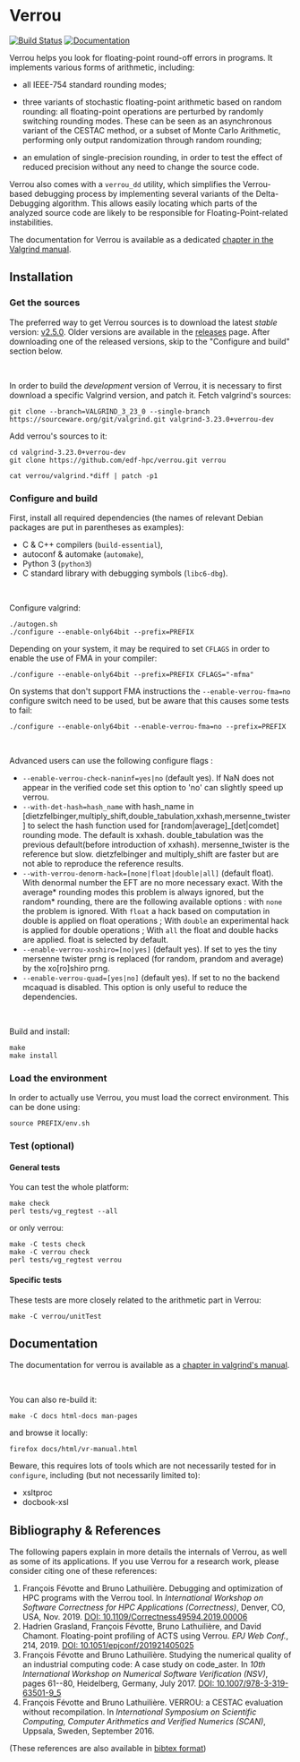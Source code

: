 # Verrou

[![Build Status](https://travis-ci.org/edf-hpc/verrou.svg?branch=master)](https://travis-ci.org/edf-hpc/verrou) 
[![Documentation](https://img.shields.io/badge/docs-latest-blue.svg)](http://edf-hpc.github.io/verrou/vr-manual.html)

Verrou helps you look for floating-point round-off errors in programs. It
implements various forms of arithmetic, including:

- all IEEE-754 standard rounding modes;

- three variants of stochastic floating-point arithmetic based on random rounding:
  all floating-point operations are perturbed by randomly switching rounding
  modes. These can be seen as an asynchronous variant of the CESTAC method, or a
  subset of Monte Carlo Arithmetic, performing only output randomization through
  random rounding;

- an emulation of single-precision rounding, in order to test the effect of
  reduced precision without any need to change the source code.

Verrou also comes with a `verrou_dd` utility, which simplifies the Verrou-based
debugging process by implementing several variants of the Delta-Debugging
algorithm. This allows easily locating which parts of the analyzed source code
are likely to be responsible for Floating-Point-related instabilities.

The documentation for Verrou is available as a dedicated [chapter in the
Valgrind manual](http://edf-hpc.github.io/verrou/vr-manual.html).


## Installation

### Get the sources

The preferred way to get Verrou sources is to download the latest *stable*
version: [v2.5.0](https://github.com/edf-hpc/verrou/releases/latest).
Older versions are available in the [releases](https://github.com/edf-hpc/verrou/releases)
page. After downloading one of the released versions, skip to the "Configure
and build" section below.

<p>&nbsp;</p>

In order to build the *development* version of Verrou, it is necessary to first
download a specific Valgrind version, and patch it. Fetch valgrind's sources:

    git clone --branch=VALGRIND_3_23_0 --single-branch https://sourceware.org/git/valgrind.git valgrind-3.23.0+verrou-dev


Add verrou's sources to it:

    cd valgrind-3.23.0+verrou-dev
    git clone https://github.com/edf-hpc/verrou.git verrou

    cat verrou/valgrind.*diff | patch -p1


### Configure and build

First, install all required dependencies (the names of relevant Debian packages
are put in parentheses as examples):

- C & C++ compilers (`build-essential`),
- autoconf & automake (`automake`),
- Python 3 (`python3`)
- C standard library with debugging symbols (`libc6-dbg`).

<p>&nbsp;</p>

Configure valgrind:

    ./autogen.sh
    ./configure --enable-only64bit --prefix=PREFIX

Depending on your system, it may be required to set `CFLAGS` in order to enable the use of FMA in your
compiler:

    ./configure --enable-only64bit --prefix=PREFIX CFLAGS="-mfma"

On systems that don't support FMA instructions the `--enable-verrou-fma=no`
configure switch need to be used, but be aware that this causes some tests to fail:

    ./configure --enable-only64bit --enable-verrou-fma=no --prefix=PREFIX

<p>&nbsp;</p>

Advanced users can use the following configure flags :

- `--enable-verrou-check-naninf=yes|no` (default yes). If NaN does not appear in the verified code set this option to 'no' can slightly speed up verrou.
- `--with-det-hash=hash_name` with hash_name in [dietzfelbinger,multiply_shift,double_tabulation,xxhash,mersenne_twister] to select the hash function used for [random|average]_[det|comdet] rounding mode. The default is xxhash. double_tabulation was the previous default(before introduction of xxhash). mersenne_twister is the reference but slow. dietzfelbinger and multiply_shift are faster but are not able to reproduce the reference results.
- `--with-verrou-denorm-hack=[none|float|double|all]` (default float). With denormal number the EFT are no more necessary exact. With the average* rounding modes this problem is always ignored, but the random* rounding, there are the following available options :  with  `none` the problem is ignored. With `float` a hack based on computation in double is applied on float operations ; With `double` an experimental hack is applied for double operations ; With `all` the float and double hacks are applied. float is selected by default.
- `--enable-verrou-xoshiro=[no|yes]` (default yes). If set to yes the tiny mersenne twister prng is replaced (for random, prandom and average) by the xo[ro]shiro prng.
- `--enable-verrou-quad=[yes|no]` (default yes). If set to no the backend mcaquad is disabled. This option is only useful to reduce the dependencies.

<p>&nbsp;</p>

Build and install:

    make
    make install


### Load the environment

In order to actually use Verrou, you must load the correct environment. This can
be done using:

    source PREFIX/env.sh


### Test (optional)

#### General tests

You can test the whole platform:

    make check
    perl tests/vg_regtest --all
    
or only verrou:

    make -C tests check
    make -C verrou check
    perl tests/vg_regtest verrou
    
    
#### Specific tests

These tests are more closely related to the arithmetic part in Verrou:

    make -C verrou/unitTest


## Documentation

The documentation for verrou is available as a
[chapter in valgrind's manual](//edf-hpc.github.io/verrou/vr-manual.html).

<p>&nbsp;</p>

You can also re-build it:

    make -C docs html-docs man-pages

and browse it locally:

    firefox docs/html/vr-manual.html


Beware, this requires lots of tools which are not necessarily tested for in
`configure`, including (but not necessarily limited to):

  - xsltproc
  - docbook-xsl


## Bibliography & References

The following papers explain in more details the internals of Verrou, as well as
some of its applications. If you use Verrou for a research work, please consider
citing one of these references:

1. François Févotte and Bruno Lathuilière. Debugging and optimization of HPC
   programs with the Verrou tool. In *International Workshop on Software
   Correctness for HPC Applications (Correctness)*, Denver, CO, USA,
   Nov. 2019. [DOI: 10.1109/Correctness49594.2019.00006](http://dx.doi.org/10.1109/Correctness49594.2019.00006)
1. Hadrien Grasland, François Févotte, Bruno Lathuilière, and David
   Chamont. Floating-point profiling of ACTS using Verrou. *EPJ Web Conf.*, 214, 2019.
   [DOI: 10.1051/epjconf/201921405025](http://dx.doi.org/10.1051/epjconf/201921405025)
1. François Févotte and Bruno Lathuilière. Studying the numerical quality of an
   industrial computing code: A case study on code_aster. In *10th International
   Workshop on Numerical Software Verification (NSV)*, pages 61--80, Heidelberg,
   Germany,
   July 2017. [DOI: 10.1007/978-3-319-63501-9_5](http://dx.doi.org/10.1007/978-3-319-63501-9_5)
1. François Févotte and Bruno Lathuilière. VERROU: a CESTAC evaluation without
   recompilation. In *International Symposium on Scientific Computing, Computer
   Arithmetics and Verified Numerics (SCAN)*, Uppsala, Sweden, September 2016.

(These references are also available in [bibtex format](verrou.bib))
